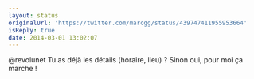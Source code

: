 ```yaml
---
layout: status
originalUrl: 'https://twitter.com/marcgg/status/439747411955953664'
isReply: true
date: 2014-03-01 13:02:07
---
```


@revolunet Tu as déjà les détails (horaire, lieu) ? Sinon oui, pour moi ça marche !
